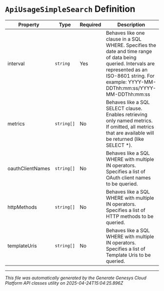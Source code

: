 # `ApiUsageSimpleSearch` Definition

| Property | Type | Required | Description |
|----------|------|----------|-------------|
| interval | `string` | Yes | Behaves like one clause in a SQL WHERE. Specifies the date and time range of data being queried. Intervals are represented as an ISO-8601 string. For example: YYYY-MM-DDThh:mm:ss/YYYY-MM-DDThh:mm:ss |
| metrics | `string[]` | No | Behaves like a SQL SELECT clause. Enables retrieving only named metrics. If omitted, all metrics that are available will be returned (like SELECT *). |
| oauthClientNames | `string[]` | No | Behaves like a SQL WHERE with multiple IN operators. Specifies a list of OAuth client names to be queried. |
| httpMethods | `string[]` | No | Behaves like a SQL WHERE with multiple IN operators. Specifies a list of HTTP methods to be queried. |
| templateUris | `string[]` | No | Behaves like a SQL WHERE with multiple IN operators. Specifies a list of Template Uris to be queried. |

---

*This file was automatically generated by the Generate Genesys Cloud Platform API classes utility on 2025-04-24T15:04:25.896Z*